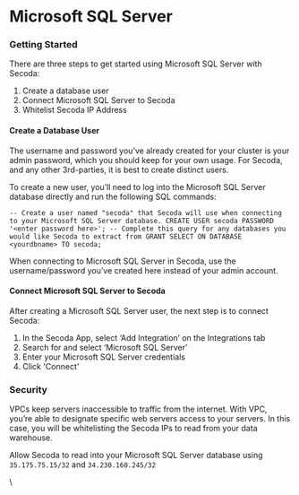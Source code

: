 # Microsoft SQL Server

### **Getting Started** <a href="#h_b2b16b2139" id="h_b2b16b2139"></a>

There are three steps to get started using Microsoft SQL Server with Secoda:

1. Create a database user
2. Connect Microsoft SQL Server to Secoda
3. Whitelist Secoda IP Address

#### **Create a Database User** <a href="#h_4dd83bd377" id="h_4dd83bd377"></a>

The username and password you’ve already created for your cluster is your admin password, which you should keep for your own usage. For Secoda, and any other 3rd-parties, it is best to create distinct users.

To create a new user, you’ll need to log into the Microsoft SQL Server database directly and run the following SQL commands:

```
-- Create a user named "secoda" that Secoda will use when connecting to your Microsoft SQL Server database. CREATE USER secoda PASSWORD '<enter password here>'; -- Complete this query for any databases you would like Secoda to extract from GRANT SELECT ON DATABASE <yourdbname> TO secoda;
```

When connecting to Microsoft SQL Server in Secoda, use the username/password you’ve created here instead of your admin account.

#### **Connect Microsoft SQL Server to Secoda** <a href="#h_dc83b40ac9" id="h_dc83b40ac9"></a>

After creating a Microsoft SQL Server user, the next step is to connect Secoda:

1. In the Secoda App, select ‘Add Integration’ on the Integrations tab
2. Search for and select ‘Microsoft SQL Server’
3. Enter your Microsoft SQL Server credentials
4. Click 'Connect'

### **Security** <a href="#h_c60cf20ba6" id="h_c60cf20ba6"></a>

VPCs keep servers inaccessible to traffic from the internet. With VPC, you’re able to designate specific web servers access to your servers. In this case, you will be whitelisting the Secoda IPs to read from your data warehouse.

Allow Secoda to read into your Microsoft SQL Server database using `35.175.75.15/32` and `34.230.160.245/32`

\
